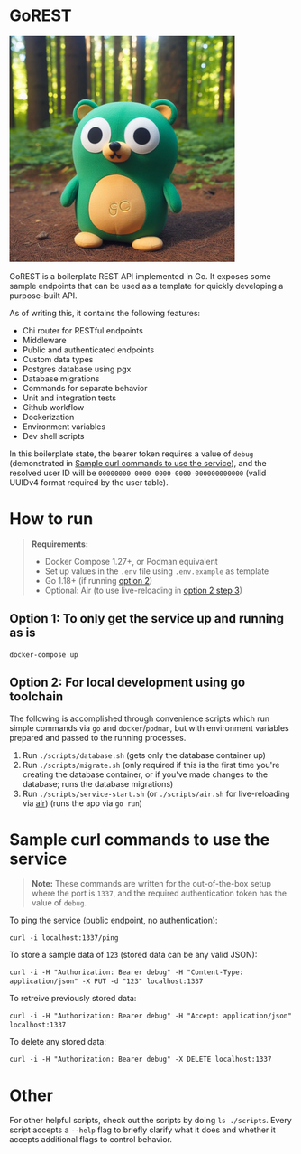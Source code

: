 # GoREST

![Gopher logo](gorest.jpg)

GoREST is a boilerplate REST API implemented in Go. It exposes some sample endpoints that can be used as a template for quickly developing a purpose-built API.

As of writing this, it contains the following features:

- Chi router for RESTful endpoints
- Middleware
- Public and authenticated endpoints
- Custom data types
- Postgres database using pgx
- Database migrations
- Commands for separate behavior
- Unit and integration tests
- Github workflow
- Dockerization
- Environment variables
- Dev shell scripts

In this boilerplate state, the bearer token requires a value of `debug` (demonstrated in [Sample curl commands to use the service](#sample-curl-commands-to-use-the-service)), and the resolved user ID will be `00000000-0000-0000-0000-000000000000` (valid UUIDv4 format required by the user table).

# How to run

> **Requirements:**
>
> - Docker Compose 1.27+, or Podman equivalent
> - Set up values in the `.env` file using `.env.example` as template
> - Go 1.18+ (if running [option 2](#option-2-for-local-development-using-go-toolchain))
> - Optional: Air (to use live-reloading in [option 2 step 3](#option-2-for-local-development-using-go-toolchain))

## Option 1: To only get the service up and running as is

    docker-compose up

## Option 2: For local development using go toolchain

The following is accomplished through convenience scripts which run simple commands via `go` and `docker`/`podman`, but with environment variables prepared and passed to the running processes.

1. Run `./scripts/database.sh`
 (gets only the database container up)
2. Run `./scripts/migrate.sh`
 (only required if this is the first time you're creating the database container, or if you've made changes to the database; runs the database migrations)
3. Run `./scripts/service-start.sh` (or `./scripts/air.sh` for live-reloading via [air](http://github.com/cosmtrek/air))
 (runs the app via `go run`)

# Sample curl commands to use the service

> **Note:**
> These commands are written for the out-of-the-box setup where the port is `1337`, and the required authentication token has the value of `debug`.

To ping the service (public endpoint, no authentication):

    curl -i localhost:1337/ping

To store a sample data of `123` (stored data can be any valid JSON):

    curl -i -H "Authorization: Bearer debug" -H "Content-Type: application/json" -X PUT -d "123" localhost:1337

To retreive previously stored data:

    curl -i -H "Authorization: Bearer debug" -H "Accept: application/json" localhost:1337

To delete any stored data:

    curl -i -H "Authorization: Bearer debug" -X DELETE localhost:1337

# Other

For other helpful scripts, check out the scripts by doing `ls ./scripts`. Every script accepts a `--help` flag to briefly clarify what it does and whether it accepts additional flags to control behavior.
